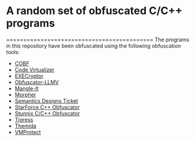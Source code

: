 # A random set of obfuscated C/C++ programs
===========================================
The programs in this repository have been obfuscated using the following obfuscation tools:
* [COBF](http://www.plexaure.de/cms/index.php?id=cobf)
* [Code Virtualizer](http://www.oreans.com/codevirtualizer.php)
* [EXECryptor](http://www.strongbit.com/execryptor_inside.asp)
* [Obfuscator-LLMV](https://github.com/obfuscator-llvm/obfuscator/wiki)
* [Mangle-It](http://www.brothersoft.com/mangle-it-c%2B%2B-obfuscator-91793.html)
* [Morpher](http://morpher.com/)
* [Semantics Designs Ticket](http://www.semdesigns.com/Products/Obfuscators/index.html)
* [StarForce C++ Obfuscator](http://www.star-force.com/products/starforce-obfuscator/)
* [Stunnix C/C++ Obfuscator](http://stunnix.com/prod/cxxo/overview.shtml)
* [Tigress](http://tigress.cs.arizona.edu/)
* [Themida](http://www.oreans.com/themida.php)
* [VMProtect](http://vmpsoft.com/)
